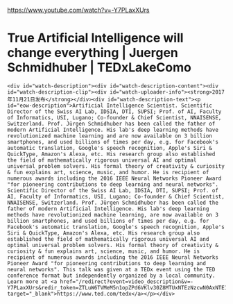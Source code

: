<a href="https://www.youtube.com/watch?v=-Y7PLaxXUrs">https://www.youtube.com/watch?v=-Y7PLaxXUrs</a><div id="articleHeader"><h1>              True Artificial Intelligence will change everything | Juergen Schmidhuber | TEDxLakeComo        </h1></div>




      


  


    <div id="watch-description"><div id="watch-description-content"><div id="watch-description-clip"><div id="watch-uploader-info"><strong>2017年11月21日发布</strong></div><div id="watch-description-text"><p id="eow-description">Artificial Intelligence Scientist. Scientific Director of the Swiss AI Lab, IDSIA, DTI, SUPSI; Prof. of AI, Faculty of Informatics, USI, Lugano; Co-founder & Chief Scientist, NNAISENSE, Switzerland. Prof. Jürgen Schmidhuber has been called the father of modern Artificial Intelligence. His lab's deep learning methods have revolutionized machine learning and are now available on 3 billion smartphones, and used billions of times per day, e.g. for Facebook's automatic translation, Google's speech recognition, Apple's Siri & QuickType, Amazon's Alexa, etc. His research group also established the field of mathematically rigorous universal AI and optimal universal problem solvers. His formal theory of creativity & curiosity & fun explains art, science, music, and humor. He is recipient of numerous awards including the 2016 IEEE Neural Networks Pioneer Award "for pioneering contributions to deep learning and neural networks". Scientific Director of the Swiss AI Lab, IDSIA, DTI, SUPSI; Prof. of AI, Faculty of Informatics, USI, Lugano; Co-founder & Chief Scientist, NNAISENSE, Switzerland. Prof. Jürgen Schmidhuber has been called the father of modern Artificial Intelligence. His lab's deep learning methods have revolutionized machine learning, are now available on 3 billion smartphones, and used billions of times per day, e.g. for Facebook's automatic translation, Google's speech recognition, Apple's Siri & QuickType, Amazon's Alexa, etc. His research group also established the field of mathematically rigorous universal AI and optimal universal problem solvers. His formal theory of creativity & curiosity & fun explains art, science, music, and humor. He is recipient of numerous awards including the 2016 IEEE Neural Networks Pioneer Award "for pioneering contributions to deep learning and neural networks". This talk was given at a TEDx event using the TED conference format but independently organized by a local community. Learn more at <a href="/redirect?event=video_description&v=-Y7PLaxXUrs&redir_token=ZTLuW6TVMeM5n1opZPd6VKlv30Z8MTUxNTEzNzcwN0AxNTE1MDUxMzA3&q=https%3A%2F%2Fwww.ted.com%2Ftedx" target="_blank">https://www.ted.com/tedx</a></p></div>  
</div></div></div>  
  
